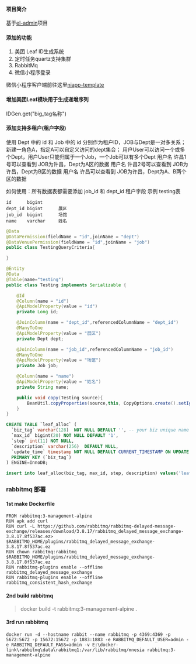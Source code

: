#### 项目简介
基于[el-admin](https://el-admin.vip)项目
#### 添加的功能
 1. 美团 Leaf ID生成系统
 2. 定时任务quartz支持集群
 3. RabbitMq
 4. 微信小程序登录

微信小程序客户端前往这里[niapp-template](https://github.com/RandolphChin/uniapp-template.git) 

#### 增加美团Leaf模块用于生成递增序列
IDGen.get("big_tag名称")
#### 添加支持多租户(租户字段)
使用 Dept 中的 id 和 Job 中的 id 分别作为租户ID，JOB与Dept是一对多关系；
新建一角色A，指定A可以自定义访问的dept集合；
用户User可以访问一个或多个Dept，用户User只能归属于一个Job，一个Job可以有多个Dept
用户名 许昌1号可以查看到 JOB为许昌，Dept为A区的数据
用户名 许昌2号可以查看到 JOB为许昌，Dept为B区的数据
用户名 许昌可以查看到 JOB为许昌，Dept为A、B两个区的数据

如何使用：所有数据表都需要添加 job_id 和 dept_id 租户字段
示例 testing表
```
id	    bigint					
dept_id	bigint		展区			
job_id	bigint		场馆			
name	varchar		姓名	

```
```java
@Data
@DataPermission(fieldName = "id",joinName = "dept")
@DataVenuePermission(fieldName = "id",joinName = "job")
public class TestingQueryCriteria{

}

@Entity
@Data
@Table(name="testing")
public class Testing implements Serializable {

    @Id
    @Column(name = "id")
    @ApiModelProperty(value = "id")
    private Long id;

    @JoinColumn(name = "dept_id",referencedColumnName = "dept_id")
    @ManyToOne
    @ApiModelProperty(value = "展区")
    private Dept dept;

    @JoinColumn(name = "job_id",referencedColumnName = "job_id")
    @ManyToOne
    @ApiModelProperty(value = "场馆")
    private Job job;

    @Column(name = "name")
    @ApiModelProperty(value = "姓名")
    private String name;

    public void copy(Testing source){
        BeanUtil.copyProperties(source,this, CopyOptions.create().setIgnoreNullValue(true));
    }
}
```
```sql
CREATE TABLE `leaf_alloc` (
  `biz_tag` varchar(128)  NOT NULL DEFAULT '', -- your biz unique name
  `max_id` bigint(20) NOT NULL DEFAULT '1',
  `step` int(11) NOT NULL,
  `description` varchar(256)  DEFAULT NULL,
  `update_time` timestamp NOT NULL DEFAULT CURRENT_TIMESTAMP ON UPDATE CURRENT_TIMESTAMP,
  PRIMARY KEY (`biz_tag`)
) ENGINE=InnoDB;

insert into leaf_alloc(biz_tag, max_id, step, description) values('leaf-segment-test', 1, 2000, 'Test leaf Segment Mode Get Id')
```
### rabbitmq 部署
#### 1st make Dockerfile
```
FROM rabbitmq:3-management-alpine
RUN apk add curl
RUN curl -L https://github.com/rabbitmq/rabbitmq-delayed-message-exchange/releases/download/3.8.17/rabbitmq_delayed_message_exchange-3.8.17.8f537ac.ez> $RABBITMQ_HOME/plugins/rabbitmq_delayed_message_exchange-3.8.17.8f537ac.ez 
RUN chown rabbitmq:rabbitmq $RABBITMQ_HOME/plugins/rabbitmq_delayed_message_exchange-3.8.17.8f537ac.ez
RUN rabbitmq-plugins enable --offline rabbitmq_delayed_message_exchange
RUN rabbitmq-plugins enable --offline rabbitmq_consistent_hash_exchange
```
#### 2nd build rabbitmq
>docker build -t rabbitmq:3-management-alpine .

#### 3rd run rabbitmq
```
docker run -d --hostname rabbit --name rabbitmq -p 4369:4369 -p 5672:5672 -p 15672:15672 -p 1883:1883 -e RABBITMQ_DEFAULT_USER=admin -e RABBITMQ_DEFAULT_PASS=admin -v E:\docker-link\rabbitmq\data\rabbitmq1:/var/lib/rabbitmq/mnesia rabbitmq:3-management-alpine
```
